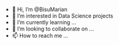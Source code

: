 - 👋 Hi, I’m @BisuMarian
- 👀 I’m interested in Data Science projects
- 🌱 I’m currently learning ...
- 💞️ I’m looking to collaborate on ...
- 📫 How to reach me ...

<!---
BisuMarian/BisuMarian is a ✨ special ✨ repository because its `README.md` (this file) appears on your GitHub profile.
You can click the Preview link to take a look at your changes.
--->
